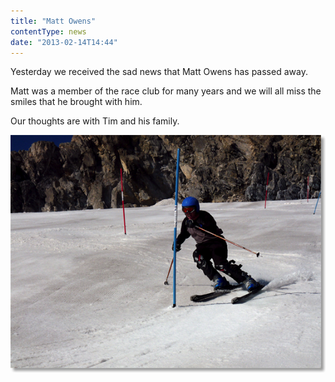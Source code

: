 ```yaml
---
title: "Matt Owens"
contentType: news
date: "2013-02-14T14:44"
---
```


Yesterday we received the sad news that Matt Owens has passed away.

Matt was a member of the race club for many years and we will all miss the smiles that he brought with him.

Our thoughts are with Tim and his family.

![picture of matt owens](matt_owens.jpg)
